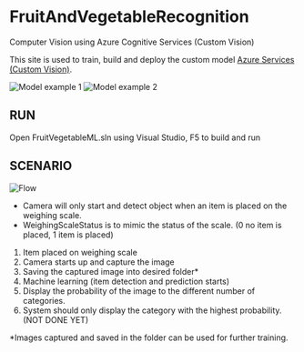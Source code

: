 # FruitAndVegetableRecognition
Computer Vision using Azure Cognitive Services (Custom Vision)

This site is used to train, build and deploy the custom model [Azure Services (Custom Vision)](https://www.customvision.ai/).

![Model example 1](https://ibb.co/kx6WHj6)
![Model example 2](https://ibb.co/qnnJS6n)

## RUN
Open FruitVegetableML.sln using Visual Studio, F5 to build and run


## SCENARIO
![Flow](https://ibb.co/NSGTzh9)

- Camera will only start and detect object when an item is placed on the weighing scale.
- WeighingScaleStatus is to mimic the status of the scale. (0 no item is placed, 1 item is placed)

1. Item placed on weighing scale
2. Camera starts up and capture the image
3. Saving the captured image into desired folder*
4. Machine learning (item detection and prediction starts)
5. Display the probability of the image to the different number of categories.
6. System should only display the category with the highest probability. (NOT DONE YET)


*Images captured and saved in the folder can be used for further training.

